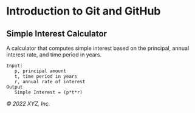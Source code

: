 # Introduction to Git and GitHub

## Simple Interest Calculator

A calculator that computes simple interest based on the principal, annual interest rate, and time period in years.

```
Input:
   p, principal amount
   t, time period in years
   r, annual rate of interest
Output
   Simple Interest = (p*t*r)
```

_© 2022 XYZ, Inc._
